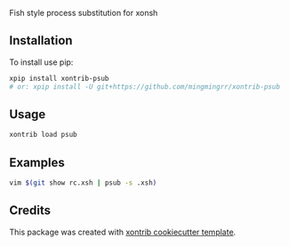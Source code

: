 Fish style process substitution for xonsh

## Installation

To install use pip:

```bash
xpip install xontrib-psub
# or: xpip install -U git+https://github.com/mingmingrr/xontrib-psub
```

## Usage

```bash
xontrib load psub
```

## Examples

```bash
vim $(git show rc.xsh | psub -s .xsh)
```

## Credits

This package was created with [xontrib cookiecutter template](https://github.com/xonsh/xontrib-cookiecutter).

